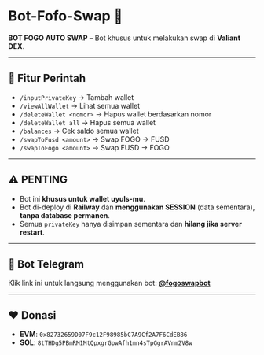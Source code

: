 # Bot-Fofo-Swap 🚀
**BOT FOGO AUTO SWAP** – Bot khusus untuk melakukan swap di **Valiant DEX**.

---

## 📌 Fitur Perintah
- `/inputPrivateKey` → Tambah wallet  
- `/viewAllWallet` → Lihat semua wallet  
- `/deleteWallet <nomor>` → Hapus wallet berdasarkan nomor  
- `/deleteWallet all` → Hapus semua wallet  
- `/balances` → Cek saldo semua wallet  
- `/swapToFusd <amount>` → Swap FOGO → FUSD  
- `/swapToFogo <amount>` → Swap FUSD → FOGO  

---

## ⚠️ PENTING
- Bot ini **khusus untuk wallet uyuls-mu**.  
- Bot di-deploy di **Railway** dan **menggunakan SESSION** (data sementara), **tanpa database permanen**.  
- Semua `privateKey` hanya disimpan sementara dan **hilang jika server restart**.

---

## 🔗 Bot Telegram
Klik link ini untuk langsung menggunakan bot: **[@fogoswapbot](https://t.me/fogoswapbot)**  

---

## ❤️ Donasi
- **EVM**: `0x82732659D07F9c12F98985bC7A9Cf2A7F6CdEB86`  
- **SOL**: `8tTHDg5PBmRM1MtQpxgrGpwAfh1mn4sTpGgrAVnm2V8w`  
